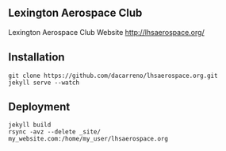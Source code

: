 ## Lexington Aerospace Club

Lexington Aerospace Club Website
http://lhsaerospace.org/

## Installation

```
git clone https://github.com/dacarreno/lhsaerospace.org.git
jekyll serve --watch
```

## Deployment

```
jekyll build
rsync -avz --delete _site/ my_website.com:/home/my_user/lhsaerospace.org
```
